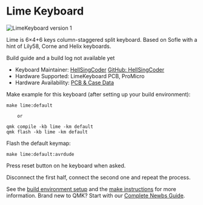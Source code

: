 # Lime Keyboard

![LimeKeyboard version 1](https://www.simonepellegrino.com/)

Lime is 6×4+6 keys column-staggered split keyboard. Based on Sofle with a hint of Lily58, Corne and Helix keyboards.

Build guide and a build log not available yet

* Keyboard Maintainer: [HellSingCoder](https://www.simonepellegrino.com/) [GitHub: HellSingCoder](https://github.com/HellSingCoder)  
* Hardware Supported: LimeKeyboard PCB, ProMicro  
* Hardware Availability: [PCB & Case Data](https://github.com/HellSingCoder/LimeKeyboard)

Make example for this keyboard (after setting up your build environment):

    make lime:default
    
        or
        
    qmk compile -kb lime -km default
    qmk flash -kb lime -km default

Flash the default keymap: 

    make lime:default:avrdude

Press reset button on he keyboard when asked.

Disconnect the first half, connect the second one and repeat the process.

See the [build environment setup](https://docs.qmk.fm/#/getting_started_build_tools) and the [make instructions](https://docs.qmk.fm/#/getting_started_make_guide) for more information. Brand new to QMK? Start with our [Complete Newbs Guide](https://docs.qmk.fm/#/newbs).
